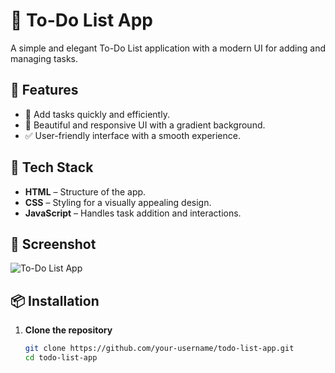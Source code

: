 # 📝 To-Do List App

A simple and elegant To-Do List application with a modern UI for adding and managing tasks.

## 🌟 Features
- 📌 Add tasks quickly and efficiently.
- 🎨 Beautiful and responsive UI with a gradient background.
- ✅ User-friendly interface with a smooth experience.

## 🚀 Tech Stack
- **HTML** – Structure of the app.
- **CSS** – Styling for a visually appealing design.
- **JavaScript** – Handles task addition and interactions.

## 📸 Screenshot
![To-Do List App](image.png)

## 📦 Installation
1. **Clone the repository**  
   ```sh
   git clone https://github.com/your-username/todo-list-app.git
   cd todo-list-app
